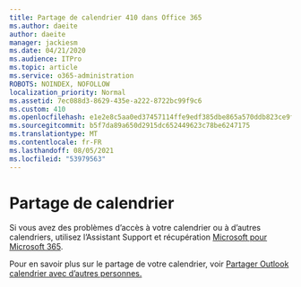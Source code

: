 ```yaml
---
title: Partage de calendrier 410 dans Office 365
ms.author: daeite
author: daeite
manager: jackiesm
ms.date: 04/21/2020
ms.audience: ITPro
ms.topic: article
ms.service: o365-administration
ROBOTS: NOINDEX, NOFOLLOW
localization_priority: Normal
ms.assetid: 7ec088d3-8629-435e-a222-8722bc99f9c6
ms.custom: 410
ms.openlocfilehash: e1e2e8c5aa0ed37457114ffe9edf385dbe865a570ddb823ce9f44bd1391d9bd3
ms.sourcegitcommit: b5f7da89a650d2915dc652449623c78be6247175
ms.translationtype: MT
ms.contentlocale: fr-FR
ms.lasthandoff: 08/05/2021
ms.locfileid: "53979563"
---
```

# <a name="calendar-sharing"></a>Partage de calendrier

Si vous avez des problèmes d’accès à votre calendrier ou à d’autres calendriers, utilisez l’Assistant Support et récupération [Microsoft pour Microsoft 365](https://diagnostics.office.com/).
  
Pour en savoir plus sur le partage de votre calendrier, voir [Partager Outlook calendrier avec d’autres personnes.](https://support.office.com/article/353ed2c1-3ec5-449d-8c73-6931a0adab88.aspx)
